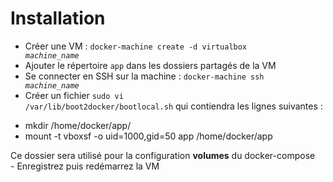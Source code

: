 # Installation
- Créer une VM : <code>docker-machine create -d virtualbox <i>machine_name</i></code>
- Ajouter le répertoire <code>app</code> dans les dossiers partagés de la VM
- Se connecter en SSH sur la machine : <code>docker-machine ssh <i>machine_name</i></code>
- Créer un fichier <code>sudo vi /var/lib/boot2docker/bootlocal.sh</code> qui contiendra les lignes suivantes :
<ul>
	<li>mkdir /home/docker/app/</li>
	<li>mount -t vboxsf -o uid=1000,gid=50 app /home/docker/app</li>
</ul>
Ce dossier sera utilisé pour la configuration <strong>volumes</strong> du docker-compose<br>
- Enregistrez puis redémarrez la VM
